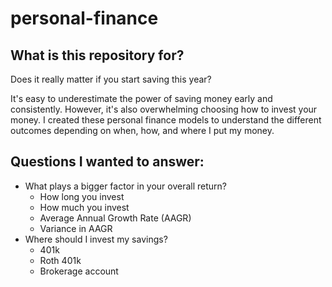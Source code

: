 # personal-finance

## What is this repository for?
Does it really matter if you start saving this year? 

It's easy to underestimate the power of saving money early and consistently. However, it's also overwhelming choosing how to invest your money. I created these personal finance models to understand the different outcomes depending on when, how, and where I put my money. 

## Questions I wanted to answer: 
* What plays a bigger factor in your overall return? 
  * How long you invest
  * How much you invest
  * Average Annual Growth Rate (AAGR)
  * Variance in AAGR
* Where should I invest my savings?
  * 401k 
  * Roth 401k
  * Brokerage account
